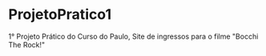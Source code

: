 # ProjetoPratico1
1° Projeto Prático do Curso do Paulo, Site de ingressos para o filme "Bocchi The Rock!"
